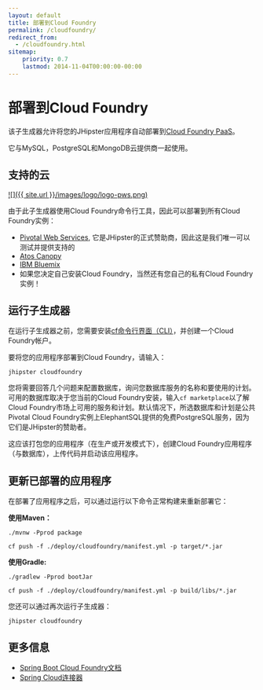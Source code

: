 ```yaml
---
layout: default
title: 部署到Cloud Foundry
permalink: /cloudfoundry/
redirect_from:
  - /cloudfoundry.html
sitemap:
    priority: 0.7
    lastmod: 2014-11-04T00:00:00-00:00
---
```


# 部署到Cloud Foundry

该子生成器允许将您的JHipster应用程序自动部署到[Cloud Foundry PaaS](http://cloudfoundry.org/)。

它与MySQL，PostgreSQL和MongoDB云提供商一起使用。

## 支持的云

[![]({{ site.url }}/images/logo/logo-pws.png)](http://run.pivotal.io/)

由于此子生成器使用Cloud Foundry命令行工具，因此可以部署到所有Cloud Foundry实例：

*   [Pivotal Web Services](http://run.pivotal.io/), 它是JHipster的正式赞助商，因此这是我们唯一可以测试并提供支持的
*   [Atos Canopy](https://canopy-cloud.com/)
*   [IBM Bluemix](https://console.ng.bluemix.net/)
*   如果您决定自己安装Cloud Foundry，当然还有您自己的私有Cloud Foundry实例！

## 运行子生成器

在运行子生成器之前，您需要安装[cf命令行界面（CLI）](http://docs.cloudfoundry.org/devguide/installcf/)，并创建一个Cloud Foundry帐户。

要将您的应用程序部署到Cloud Foundry，请输入：

`jhipster cloudfoundry`

您将需要回答几个问题来配置数据库，询问您数据库服务的名称和要使用的计划。可用的数据库取决于您当前的Cloud Foundry安装，输入`cf marketplace`以了解Cloud Foundry市场上可用的服务和计划。默认情况下，所选数据库和计划是公共Pivotal Cloud Foundry实例上ElephantSQL提供的免费PostgreSQL服务，因为它们是JHipster的赞助者。

这应该打包您的应用程序（在生产或开发模式下），创建Cloud Foundry应用程序（与数据库），上传代码并启动该应用程序。

## 更新已部署的应用程序

在部署了应用程序之后，可以通过运行以下命令正常构建来重新部署它：

**使用Maven：**

`./mvnw -Pprod package`

`cf push -f ./deploy/cloudfoundry/manifest.yml -p target/*.jar`

**使用Gradle:**

`./gradlew -Pprod bootJar`

`cf push -f ./deploy/cloudfoundry/manifest.yml -p build/libs/*.jar`

您还可以通过再次运行子生成器：

`jhipster cloudfoundry`

## 更多信息

*   [Spring Boot Cloud Foundry文档](http://docs.spring.io/spring-boot/docs/current/reference/html/cloud-deployment.html)
*   [Spring Cloud连接器](http://cloud.spring.io/spring-cloud-connectors/)

